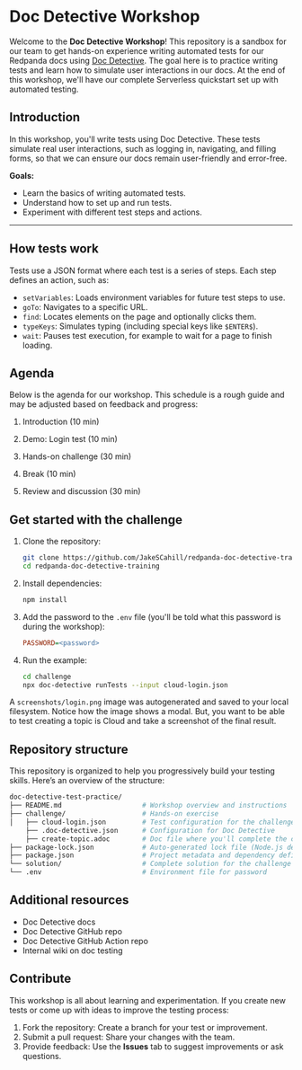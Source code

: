 # Doc Detective Workshop

Welcome to the **Doc Detective Workshop**! This repository is a sandbox for our team to get hands-on experience writing automated tests for our Redpanda docs using [Doc Detective](https://example.com/doc-detective-docs). The goal here is to practice writing tests and learn how to simulate user interactions in our docs. At the end of this workshop, we'll have our complete Serverless quickstart set up with automated testing.

## Introduction

In this workshop, you'll write tests using Doc Detective. These tests simulate real user interactions, such as logging in, navigating, and filling forms, so that we can ensure our docs remain user-friendly and error-free.

**Goals:**

- Learn the basics of writing automated tests.
- Understand how to set up and run tests.
- Experiment with different test steps and actions.

---

## How tests work

Tests use a JSON format where each test is a series of steps. Each step defines an action, such as:

- `setVariables`: Loads environment variables for future test steps to use.
- `goTo`: Navigates to a specific URL.
- `find`: Locates elements on the page and optionally clicks them.
- `typeKeys`: Simulates typing (including special keys like `$ENTER$`).
- `wait`: Pauses test execution, for example to wait for a page to finish loading.

## Agenda

Below is the agenda for our workshop. This schedule is a rough guide and may be adjusted based on feedback and progress:

1. Introduction (10 min)

1. Demo: Login test (10 min)

1. Hands-on challenge (30 min)

1. Break (10 min)

1. Review and discussion (30 min)

## Get started with the challenge

1. Clone the repository:

   ```bash
   git clone https://github.com/JakeSCahill/redpanda-doc-detective-training.git
   cd redpanda-doc-detective-training
   ```

1. Install dependencies:

    ```bash
    npm install
    ```

1. Add the password to the `.env` file (you'll be told what this password is during the workshop):

    ```ini
    PASSWORD=<password>
    ```

1. Run the example:

    ```bash
    cd challenge
    npx doc-detective runTests --input cloud-login.json
    ```

A `screenshots/login.png` image was autogenerated and saved to your local filesystem.
Notice how the image shows a modal. But, you want to be able to test creating a topic is Cloud and take a screenshot of the final result.

## Repository structure

This repository is organized to help you progressively build your testing skills. Here’s an overview of the structure:

```bash
doc-detective-test-practice/
├── README.md                    # Workshop overview and instructions
├── challenge/                   # Hands-on exercise
│   ├── cloud-login.json         # Test configuration for the challenge
    ├── .doc-detective.json      # Configuration for Doc Detective
    ├── create-topic.adoc        # Doc file where you'll complete the challenge
├── package-lock.json            # Auto-generated lock file (Node.js dependencies)
├── package.json                 # Project metadata and dependency definitions
└── solution/                    # Complete solution for the challenge
└── .env                         # Environment file for password
```

## Additional resources

- Doc Detective docs
- Doc Detective GitHub repo
- Doc Detective GitHub Action repo
- Internal wiki on doc testing

## Contribute

This workshop is all about learning and experimentation. If you create new tests or come up with ideas to improve the testing process:

1. Fork the repository: Create a branch for your test or improvement.
1. Submit a pull request: Share your changes with the team.
1. Provide feedback: Use the **Issues** tab to suggest improvements or ask questions.
